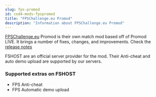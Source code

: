 ```yaml
---
slug: fps-promod
id: cod4-mods-fpspromod
title: "FPSChallenge.eu Promod"
description: "Information about FPSChallenge.eu Promod"
---
```


[FPSChallenge.eu](https://fpschallenge.eu/) Promod is their own match mod based off of Promod LIVE. It brings a number of fixes, changes, and improvements. Check the [release notes](https://github.com/warkingous/promod_x/releases)

FSHOST are an official server provider for the mod. Their Anti-cheat and auto demo upload are supported by our servers.

### Supported extras on FSHOST
- FPS Anti-cheat
- FPS Automatic demo upload

